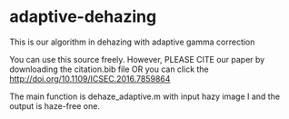# adaptive-dehazing

This is our algorithm in dehazing with adaptive gamma correction

You can use this source freely. However, PLEASE CITE our paper by downloading the citation.bib file OR you can click the http://doi.org/10.1109/ICSEC.2016.7859864

The main function is dehaze_adaptive.m with input hazy image I and the output is haze-free one.

